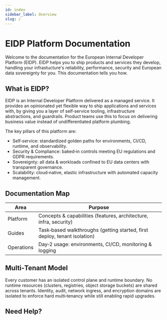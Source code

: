 ```yaml
---
id: index
sidebar_label: Overview
slug: /
---
```


# EIDP Platform Documentation

Welcome to the documentation for the European Internal Developer Platform (EIDP). EIDP helps you to ship products and services they develop, handling your infrastucture's reliability, performance, security and European data sovereignty for you. This documentation tells you how.

## What is EIDP?

EIDP is an Internal Developer Platform delivered as a managed service. It provides an opinionated yet flexible way to ship applications and services with, by giving you a layer of self‑service tooling, infrastructure abstractions, and guardrails. Product teams use this to focus on delivering business value instead of undifferentiated platform plumbing.

The key pillars of this platform are:

- Self‑service: standardized golden paths for environments, CI/CD, runtime, and observability.
- Security & Compliance: baked‑in controls meeting EU regulations and GDPR requirements.
- Sovereignty: all data & workloads confined to EU data centers with transparent governance.
- Scalability: cloud‑native, elastic infrastructure with automated capacity management.

## Documentation Map

| Area       | Purpose                                                                   |
| ---------- | ------------------------------------------------------------------------- |
| Platform   | Concepts & capabilities (features, architecture, infra, security)         |
| Guides     | Task‑based walkthroughs (getting started, first deploy, tenant isolation) |
| Operations | Day‑2 usage: environments, CI/CD, monitoring & logging                    |

## Multi‑Tenant Model

Every customer has an isolated control plane and runtime boundary. No runtime resources (clusters, registries, object storage buckets) are shared across tenants.
Identity, audit, network ingress, and encryption domains are isolated to enforce hard multi‑tenancy while still enabling rapid upgrades.

## Need Help?

[//]: # (TODO: What shall we do, Discord maybe? or some other form of 'community' support?)
